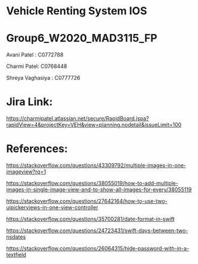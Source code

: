 # Vehicle Renting System IOS

# Group6_W2020_MAD3115_FP




Avani Patel : C0772788

Charmi Patel: C0768448

Shreya Vaghasiya : C0777726



# Jira Link: 
https://charmipatel.atlassian.net/secure/RapidBoard.jspa?rapidView=4&projectKey=VEH&view=planning.nodetail&issueLimit=100

# References:

https://stackoverflow.com/questions/43309792/multiple-images-in-one-imageview?rq=1

https://stackoverflow.com/questions/38055019/how-to-add-multiple-images-in-single-image-view-and-to-show-all-images-for-every/38055119

https://stackoverflow.com/questions/27642164/how-to-use-two-uipickerviews-in-one-view-controller

https://stackoverflow.com/questions/35700281/date-format-in-swift

https://stackoverflow.com/questions/24723431/swift-days-between-two-nsdates

https://stackoverflow.com/questions/26064315/hide-password-with-in-a-textfield
